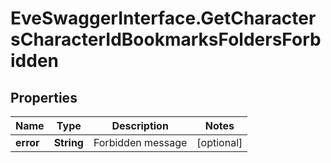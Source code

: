 # EveSwaggerInterface.GetCharactersCharacterIdBookmarksFoldersForbidden

## Properties
Name | Type | Description | Notes
------------ | ------------- | ------------- | -------------
**error** | **String** | Forbidden message | [optional] 


